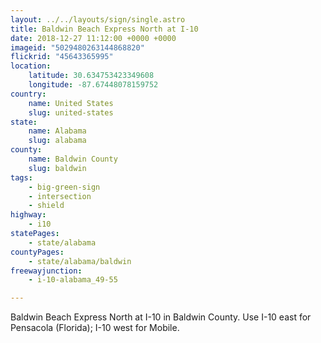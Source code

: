 ```yaml
---
layout: ../../layouts/sign/single.astro
title: Baldwin Beach Express North at I-10
date: 2018-12-27 11:12:00 +0000 +0000
imageid: "5029480263144868820"
flickrid: "45643365995"
location:
    latitude: 30.634753423349608
    longitude: -87.67448078159752
country:
    name: United States
    slug: united-states
state:
    name: Alabama
    slug: alabama
county:
    name: Baldwin County
    slug: baldwin
tags:
    - big-green-sign
    - intersection
    - shield
highway:
    - i10
statePages:
    - state/alabama
countyPages:
    - state/alabama/baldwin
freewayjunction:
    - i-10-alabama_49-55

---
```

Baldwin Beach Express North at I-10 in Baldwin County.  Use I-10 east for Pensacola (Florida); I-10 west for Mobile.